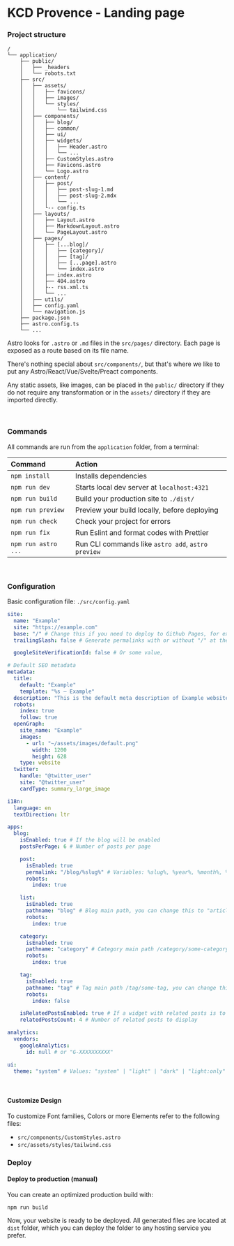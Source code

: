 # KCD Provence - Landing page

### Project structure

```
/
└── application/
    ├── public/
    │   ├── _headers
    │   └── robots.txt
    ├── src/
    │   ├── assets/
    │   │   ├── favicons/
    │   │   ├── images/
    │   │   └── styles/
    │   │       └── tailwind.css
    │   ├── components/
    │   │   ├── blog/
    │   │   ├── common/
    │   │   ├── ui/
    │   │   ├── widgets/
    │   │   │   ├── Header.astro
    │   │   │   └── ...
    │   │   ├── CustomStyles.astro
    │   │   ├── Favicons.astro
    │   │   └── Logo.astro
    │   ├── content/
    │   │   ├── post/
    │   │   │   ├── post-slug-1.md
    │   │   │   ├── post-slug-2.mdx
    │   │   │   └── ...
    │   │   └-- config.ts
    │   ├── layouts/
    │   │   ├── Layout.astro
    │   │   ├── MarkdownLayout.astro
    │   │   └── PageLayout.astro
    │   ├── pages/
    │   │   ├── [...blog]/
    │   │   │   ├── [category]/
    │   │   │   ├── [tag]/
    │   │   │   ├── [...page].astro
    │   │   │   └── index.astro
    │   │   ├── index.astro
    │   │   ├── 404.astro
    │   │   ├-- rss.xml.ts
    │   │   └── ...
    │   ├── utils/
    │   ├── config.yaml
    │   └── navigation.js
    ├── package.json
    ├── astro.config.ts
    └── ...
```

Astro looks for `.astro` or `.md` files in the `src/pages/` directory. Each page is exposed as a route based on its file name.

There's nothing special about `src/components/`, but that's where we like to put any Astro/React/Vue/Svelte/Preact components.

Any static assets, like images, can be placed in the `public/` directory if they do not require any transformation or in the `assets/` directory if they are imported directly.

<br>

### Commands

All commands are run from the `application` folder, from a terminal:

| Command             | Action                                             |
| :------------------ | :------------------------------------------------- |
| `npm install`       | Installs dependencies                              |
| `npm run dev`       | Starts local dev server at `localhost:4321`        |
| `npm run build`     | Build your production site to `./dist/`            |
| `npm run preview`   | Preview your build locally, before deploying       |
| `npm run check`     | Check your project for errors                      |
| `npm run fix`       | Run Eslint and format codes with Prettier          |
| `npm run astro ...` | Run CLI commands like `astro add`, `astro preview` |

<br>

### Configuration

Basic configuration file: `./src/config.yaml`

```yaml
site:
  name: "Example"
  site: "https://example.com"
  base: "/" # Change this if you need to deploy to Github Pages, for example
  trailingSlash: false # Generate permalinks with or without "/" at the end

  googleSiteVerificationId: false # Or some value,

# Default SEO metadata
metadata:
  title:
    default: "Example"
    template: "%s — Example"
  description: "This is the default meta description of Example website"
  robots:
    index: true
    follow: true
  openGraph:
    site_name: "Example"
    images:
      - url: "~/assets/images/default.png"
        width: 1200
        height: 628
    type: website
  twitter:
    handle: "@twitter_user"
    site: "@twitter_user"
    cardType: summary_large_image

i18n:
  language: en
  textDirection: ltr

apps:
  blog:
    isEnabled: true # If the blog will be enabled
    postsPerPage: 6 # Number of posts per page

    post:
      isEnabled: true
      permalink: "/blog/%slug%" # Variables: %slug%, %year%, %month%, %day%, %hour%, %minute%, %second%, %category%
      robots:
        index: true

    list:
      isEnabled: true
      pathname: "blog" # Blog main path, you can change this to "articles" (/articles)
      robots:
        index: true

    category:
      isEnabled: true
      pathname: "category" # Category main path /category/some-category, you can change this to "group" (/group/some-category)
      robots:
        index: true

    tag:
      isEnabled: true
      pathname: "tag" # Tag main path /tag/some-tag, you can change this to "topics" (/topics/some-category)
      robots:
        index: false

    isRelatedPostsEnabled: true # If a widget with related posts is to be displayed below each post
    relatedPostsCount: 4 # Number of related posts to display

analytics:
  vendors:
    googleAnalytics:
      id: null # or "G-XXXXXXXXXX"

ui:
  theme: "system" # Values: "system" | "light" | "dark" | "light:only" | "dark:only"
```

<br>

#### Customize Design

To customize Font families, Colors or more Elements refer to the following files:

- `src/components/CustomStyles.astro`
- `src/assets/styles/tailwind.css`

### Deploy

#### Deploy to production (manual)

You can create an optimized production build with:

```shell
npm run build
```

Now, your website is ready to be deployed. All generated files are located at
`dist` folder, which you can deploy the folder to any hosting service you
prefer.
